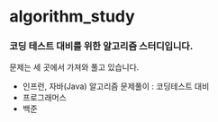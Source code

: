 # algorithm_study

### 코딩 테스트 대비를 위한 알고리즘 스터디입니다.
문제는 세 곳에서 가져와 풀고 있습니다.
- 인프런, 자바(Java) 알고리즘 문제풀이 : 코딩테스트 대비
- 프로그래머스
- 백준
